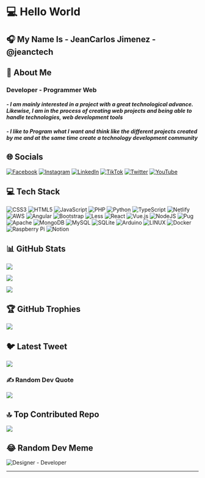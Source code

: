 # 💻 **Hello World**

## 🎧 My Name Is - **JeanCarlos Jimenez** - @jeanctech

## 💫 **About Me**

### **Developer - Programmer Web**

#### *- I am mainly interested in a project with a great technological advance. Likewise, I am in the process of creating web projects and being able to handle technologies, web development tools*

#### *- I like to Program what I want and think like the different projects created by me and at the same time create a technology development community*

## 🌐 **Socials**

[![Facebook](https://img.shields.io/badge/Facebook-%231877F2.svg?logo=Facebook&logoColor=white)](https://facebook.com/@jeanctech) [![Instagram](https://img.shields.io/badge/Instagram-%23E4405F.svg?logo=Instagram&logoColor=white)](https://instagram.com/@jeanctech) [![LinkedIn](https://img.shields.io/badge/LinkedIn-%230077B5.svg?logo=linkedin&logoColor=white)](https://linkedin.com/in/@jeanctech) [![TikTok](https://img.shields.io/badge/TikTok-%23000000.svg?logo=TikTok&logoColor=white)](https://tiktok.com/@@jeanctech) [![Twitter](https://img.shields.io/badge/Twitter-%231DA1F2.svg?logo=Twitter&logoColor=white)](https://twitter.com/@jeanctech) [![YouTube](https://img.shields.io/badge/YouTube-%23FF0000.svg?logo=YouTube&logoColor=white)](https://youtube.com/@@jeanctech)

## 💻 **Tech Stack**

![CSS3](https://img.shields.io/badge/css3-%231572B6.svg?style=for-the-badge&logo=css3&logoColor=white) ![HTML5](https://img.shields.io/badge/html5-%23E34F26.svg?style=for-the-badge&logo=html5&logoColor=white) ![JavaScript](https://img.shields.io/badge/javascript-%23323330.svg?style=for-the-badge&logo=javascript&logoColor=%23F7DF1E) ![PHP](https://img.shields.io/badge/php-%23777BB4.svg?style=for-the-badge&logo=php&logoColor=white) ![Python](https://img.shields.io/badge/python-3670A0?style=for-the-badge&logo=python&logoColor=ffdd54) ![TypeScript](https://img.shields.io/badge/typescript-%23007ACC.svg?style=for-the-badge&logo=typescript&logoColor=white) ![Netlify](https://img.shields.io/badge/netlify-%23000000.svg?style=for-the-badge&logo=netlify&logoColor=#00C7B7) ![AWS](https://img.shields.io/badge/AWS-%23FF9900.svg?style=for-the-badge&logo=amazon-aws&logoColor=white) ![Angular](https://img.shields.io/badge/angular-%23DD0031.svg?style=for-the-badge&logo=angular&logoColor=white) ![Bootstrap](https://img.shields.io/badge/bootstrap-%23563D7C.svg?style=for-the-badge&logo=bootstrap&logoColor=white) ![Less](https://img.shields.io/badge/less-2B4C80?style=for-the-badge&logo=less&logoColor=white) ![React](https://img.shields.io/badge/react-%2320232a.svg?style=for-the-badge&logo=react&logoColor=%2361DAFB) ![Vue.js](https://img.shields.io/badge/vuejs-%2335495e.svg?style=for-the-badge&logo=vuedotjs&logoColor=%234FC08D) ![NodeJS](https://img.shields.io/badge/node.js-6DA55F?style=for-the-badge&logo=node.js&logoColor=white) ![Pug](https://img.shields.io/badge/Pug-FFF?style=for-the-badge&logo=pug&logoColor=A86454) ![Apache](https://img.shields.io/badge/apache-%23D42029.svg?style=for-the-badge&logo=apache&logoColor=white) ![MongoDB](https://img.shields.io/badge/MongoDB-%234ea94b.svg?style=for-the-badge&logo=mongodb&logoColor=white) ![MySQL](https://img.shields.io/badge/mysql-%2300f.svg?style=for-the-badge&logo=mysql&logoColor=white) ![SQLite](https://img.shields.io/badge/sqlite-%2307405e.svg?style=for-the-badge&logo=sqlite&logoColor=white) ![Arduino](https://img.shields.io/badge/-Arduino-00979D?style=for-the-badge&logo=Arduino&logoColor=white) ![LINUX](https://img.shields.io/badge/Linux-FCC624?style=for-the-badge&logo=linux&logoColor=black) ![Docker](https://img.shields.io/badge/docker-%230db7ed.svg?style=for-the-badge&logo=docker&logoColor=white) ![Raspberry Pi](https://img.shields.io/badge/-RaspberryPi-C51A4A?style=for-the-badge&logo=Raspberry-Pi) ![Notion](https://img.shields.io/badge/Notion-%23000000.svg?style=for-the-badge&logo=notion&logoColor=white)

## 📊 **GitHub Stats**

![](https://github-readme-stats.vercel.app/api?username=jeanctech&theme=dark&hide_border=false&include_all_commits=true&count_private=true)

![](https://github-readme-streak-stats.herokuapp.com/?user=jeanctech&theme=dark&hide_border=false)

![](https://github-readme-stats.vercel.app/api/top-langs/?username=jeanctech&theme=dark&hide_border=false&include_all_commits=true&count_private=true&layout=compact)

## 🏆 **GitHub Trophies**

![](https://github-profile-trophy.vercel.app/?username=jeanctech&theme=radical&no-frame=false&no-bg=true&margin-w=4)

## 🐦 **Latest Tweet**

[![](https://gtce.itsvg.in/api?username=@jeanctech)](https://github.com/VishwaGauravIn/github-twitter-card-embed)

### ✍️ **Random Dev Quote**

![](https://quotes-github-readme.vercel.app/api?type=horizontal&theme=radical)

## 🔝 **Top Contributed Repo**

![](https://github-contributor-stats.vercel.app/api?username=jeanctech&limit=5&theme=dark&combine_all_yearly_contributions=true)

## 😂 **Random Dev Meme**

![Designer - Developer](https://s3.amazonaws.com/www-inside-design/uploads/2019/02/designdevunicorn.jpg)

---

